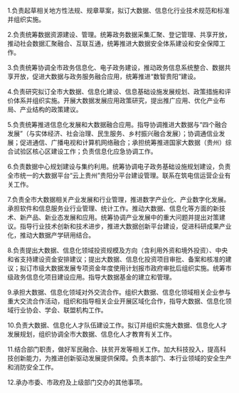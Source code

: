 1.负责起草相关地方性法规、规章草案，拟订大数据、信息化行业技术规范和标准并组织实施。

2.负责统筹数据资源建设、管理。统筹政务数据采集汇聚、登记管理、共享开放，推动社会数据汇聚融合、互联互通，统筹推进大数据安全体系建设和安全保障工作。

3.负责统筹协调全市政务信息化、电子政务建设，推动政务信息系统整合、数据共享开放，促进大数据与政务服务融合应用，统筹推进“数智贵阳”建设。

4.负责研究拟订全市大数据、信息化建设、信息基础设施发展规划、政策措施和评价体系并组织实施。开展大数据发展应用政策研究，提出推广应用、优化产业布局、产业结构的政策建议。

5.负责统筹推进信息化发展和大数据融合应用。指导协调推进大数据与“四个融合发展”（与实体经济、社会治理、民生服务、乡村振兴融合发展）；协调通信业发展；促进通信、广播电视和计算机网络融合；承担统筹推进国家大数据（贵州）综合试验区核心区建设工作；负责信息化应急协调工作。

6.负责数据中心规划建设与集约利用。统筹协调电子政务基础设施规划建设，负责全市统一的大数据平台“云上贵州”贵阳分平台建设管理。联系在筑电信运营企业有关工作。

7.负责全市大数据相关产业发展和行业管理，推进数字产业化、产业数字化发展。承担软件和信息服务业行业管理、统计工作。推动大数据、信息化等方面的新技术、新产品、新业态发展和应用。统筹协调产业发展中的重大问题并提出对策建议。指导行业技术创新和技术进步，推进大数据创新平台建设，促进科研成果产业化，推动大数据产学研用结合。

8.负责提出大数据、信息化领域投资规模及方向（含利用外资和境外投资）、中央和省支持建设资金安排建议；提出大数据、信息化投资项目审批、备案和核准的建议；拟订市级大数据发展专项资金年度使用计划报市政府审批后组织实施。统筹市级政务信息化项目建设应用。指导大数据基金的建立和管理。

9.承担大数据、信息化领域对外交流合作。组织大数据、信息化领域相关企业参与重大交流合作活动，组织和指导相关企业开展区域化合作，指导大数据、信息化领域行业协会、学会、联盟机构工作。

10.负责大数据、信息化人才队伍建设工作。拟订并组织实施大数据、信息化人才发展规划，组织协调全市大数据、信息化人才教育有关工作。

11.结合部门职责，做好军民融合、扶贫开发等相关工作。加大科技投入，提高科技创新能力，为推进创新驱动发展提供保障。负责本部门、本行业领域的安全生产和消防安全工作。

12.承办市委、市政府及上级部门交办的其他事项。